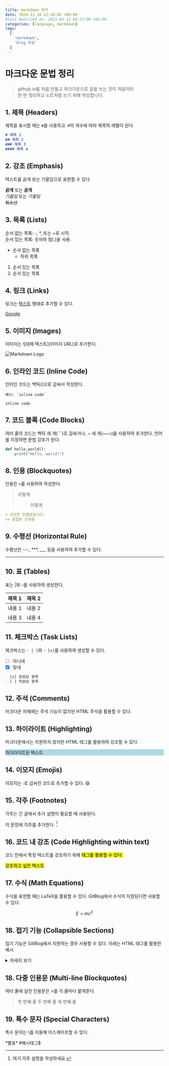 ```yaml
---
title: markdown 정리
date: 2024-11-10 12:28:05 +09:00
#last_modified_at: 2023-04-11 00:33:00 +09:00
categories: [language, markdown]
tags:
  [
    'markdown',
    'blog 작성'
  ]
---
```



# **마크다운 문법 정리**
> github.io를 처음 만들고 마크다운으로 글을 쓰는 것이 처음이라<br>
> 한 번 정리하고 노트처럼 쓰기 위해 작성합니다. <br>

## 1. 제목 (Headers)
제목을 표시할 때는 `#`을 사용하고. `#`의 개수에 따라 제목의 레벨이 된다.

```markdown
# 제목 1
## 제목 2
### 제목 3
#### 제목 4
```
## 2. 강조 (Emphasis)
텍스트를 굵게 또는 기울임으로 표현할 수 있다.

**굵게** 또는 __굵게__<br>
*기울임* 또는 _기울임_<br>
~~취소선~~

## 3. 목록 (Lists)
순서 없는 목록: -, *, 또는 +로 시작.<br>
순서 있는 목록: 숫자와 점(.)을 사용.
- 순서 없는 목록
  - 하위 목록
1. 순서 있는 목록
2. 순서 있는 목록
## 4. 링크 (Links)
링크는 [텍스트](URL) 형태로 추가할 수 있다.

[Google](https://www.google.com)

## 5. 이미지 (Images)
이미지는 ![대체 텍스트](이미지 URL)로 추가한다.

![Markdown Logo](https://markdown-here.com/img/icon256.png)
## 6. 인라인 코드 (Inline Code)
인라인 코드는 백틱()으로 감싸서 작성한다. 
```
예시: `inline code`
```

`inline code`
## 7. 코드 블록 (Code Blocks)
여러 줄의 코드는 백틱 세 개(```)로 감싸거나, ~ 세 개(~~~)를 사용하여 추가한다. 언어를 지정하면 문법 강조가 된다.

```python
def hello_world():
    print("Hello, world!")
```
## 8. 인용 (Blockquotes)
인용은 `>`를 사용하여 작성한다.
> 이렇게
>> 이렇게

```markdown
> 이것은 인용문입니다.
>> 중첩된 인용문
```
## 9. 수평선 (Horizontal Rule)
수평선은 ---, ***, ___ 등을 사용하여 추가할 수 있다.

---
## 10.  표 (Tables)
표는 |와 -를 사용하여 생성한다.

| 제목 1 | 제목 2 |
|--------|--------|
| 내용 1 | 내용 2 |
| 내용 3 | 내용 4 |

## 11. 체크박스 (Task Lists)
체크박스는 `- [ ]`와 `- [x]`를 사용하여 생성할 수 있다.
- [ ] 아니네
- [x] 맞네

```markdown
- [x] 완료된 항목
- [ ] 미완료 항목
```
## 12. 주석 (Comments)
마크다운 자체에는 주석 기능이 없지만 HTML 주석을 활용할 수 있다.

<!-- 여기에 주석을 작성하세요. GitBlog에서 보이지 않습니다. -->

## 13. 하이라이트 (Highlighting)
마크다운에서는 지원하지 않지만 HTML 태그를 활용하여 강조할 수 있다.

<p style="background-color: lightblue;">하이라이트된 텍스트</p>

## 14. 이모지 (Emojis)
이모지는 :로 감싸진 코드로 추가할 수 있다. :smile:

## 15. 각주 (Footnotes)
각주는 긴 글에서 추가 설명이 필요할 때 사용된다.

이 문장에 각주를 추가한다. [^1]

[^1]: 여기 각주 설명을 작성하세요.
## 16. 코드 내 강조 (Code Highlighting within text)
코드 안에서 특정 텍스트를 강조하기 위해 <mark> 태그를 활용할 수 있다.

<mark>강조하고 싶은 텍스트</mark>

## 17. 수식 (Math Equations)
수식을 표현할 때는 LaTeX을 활용할 수 있다. GitBlog에서 수식이 지원된다면 사용할 수 있다.

$$
E = mc^2
$$
## 18. 접기 기능 (Collapsible Sections)
접기 기능은 GitBlog에서 지원하는 경우 사용할 수 있다. 아래는 HTML 태그를 활용한 예시

<details>
  <summary>자세히 보기</summary>
  여기에 접힌 내용을 작성
</details>

## 18.  다중 인용문 (Multi-line Blockquotes)
여러 줄에 걸친 인용문은 >를 각 줄마다 붙여준다.

> 첫 번째 줄
> 두 번째 줄
> 세 번째 줄
## 19.  특수 문자 (Special Characters)
특수 문자는 \를 이용해 이스케이프할 수 있다.

\*별표\* \#해시태그\$